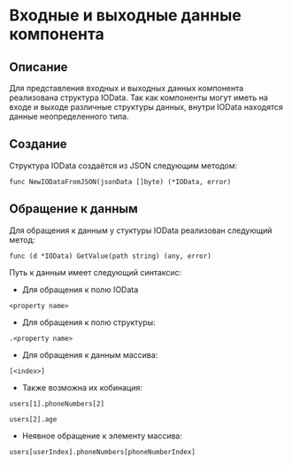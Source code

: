 # Входные и выходные данные компонента

## Описание

Для представления входных и выходных данных компонента реализована структура IOData.
Так как компоненты могут иметь на входе и выходе различные структуры данных, внутри 
IOData находятся данные неопределенного типа.


## Создание 

Структура IOData создаётся из JSON следующим методом:

```golang
func NewIODataFromJSON(jsonData []byte) (*IOData, error) 
```

## Обращение к данным

Для обращения к данным у стуктуры IOData реализован следующий метод:

```golang
func (d *IOData) GetValue(path string) (any, error)
```

Путь к данным имеет следующий синтаксис:


- Для обращения к полю IOData
```
<property name>
```

- Для обращения к полю структуры:
```
.<property name>
```

- Для обращения к данным массива:
```
[<index>]
```

- Также возможна их кобинация:

```
users[1].phoneNumbers[2]
```
```
users[2].age
```

- Неявное обращение к элементу массива:
```
users[userIndex].phoneNumbers[phoneNumberIndex]
```
